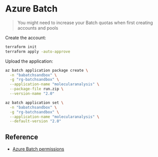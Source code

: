 # Azure Batch

> You might need to increase your Batch quotas when first creating accounts and pools

Create the account:

```sh
terraform init
terraform apply -auto-approve
```

Upload the application:

```sh
az batch application package create \
  -n "babatchsandbox" \
  -g "rg-batchsandbox" \
  --application-name "molecularanalysis" \
  --package-file run.zip \
  --version-name "2.0"

az batch application set \
  -n "babatchsandbox" \
  -g "rg-batchsandbox" \
  --application-name "molecularanalysis" \
  --default-version "2.0"
```

## Reference

- [Azure Batch permissions](https://techcommunity.microsoft.com/t5/azure-paas-blog/the-usage-of-managed-identity-in-the-azure-batch-account-and/ba-p/3607014)